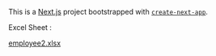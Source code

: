 This is a [Next.js](https://nextjs.org/) project bootstrapped with [`create-next-app`](https://github.com/vercel/next.js/tree/canary/packages/create-next-app).

Excel Sheet :

[employee2.xlsx](https://github.com/Priyankaa2503/csi-web-task/files/11930323/employee2.xlsx)
